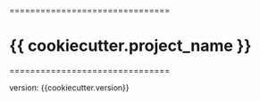===============================
# {{ cookiecutter.project_name }}
===============================

version: {{cookiecutter.version}}
